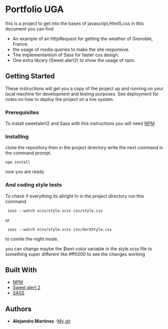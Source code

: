 # Portfolio UGA

this is a project to get into the bases of javascript,Html5,css
in this document you can find
* An example of an HttpRequest for getting the weather of  Grenoble, France.
* the usage of media queries to make the site responsive.
* The implementantion of Sass for faster css design.
* One extra library (Sweet alert2) to show the usage of npm.


## Getting Started

These instructions will get you a copy of the project up and running on your local machine for development and testing purposes. See deployment for notes on how to deploy the project on a live system.



### Prerequisites

 To install sweetalert2  and Sass with this instructions you will need [NPM](https://www.npmjs.com)



### Installing
 clone the repository
 then in the project directory write the next command in the command prompt.
```
npm install
```
 now you are ready

### And coding style tests

To check if everything its allright
In in the project directory run this command.
```
 sass --watch scss/style.scss css/style.css
```
or
```
 sass --watch scss/style.scss css/darkStyle.css
```
to comile the night mode.

you can change maybe the $text-color variable in the style.scss file to
something super different like #ff0000 to see the changes working



## Built With

* [NPM](https://www.npmjs.com)
* [Sweet alert 2](https://sweetalert2.github.io)
* [SASS](https://sass-lang.com) 



## Authors

* **Alejandro Martinez** -[My git](https://gitlab.com/alejandro.martinez.0598/)
